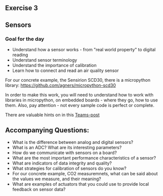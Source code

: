 ## Exercise 3
## Sensors

### Goal for the day

  * Understand how a sensor works - from "real world property" to digital reading
  * Understand sensor terminology
  * Understand the importance of calibration
  * Learn how to connect and read an air quality sensor

For our concrete example, the Sensirion SCD30, there is a micropython library:
https://github.com/agners/micropython-scd30

In order to make this work, you will need to understand how to work with libraries in micropython,
on embedded boards - where they go, how to use them.
Also, pay attention - not every sample code is perfect or complete.

There are valuable hints on in this [Teams-post](https://teams.microsoft.com/l/message/19:ebx-0qQEyExpjRK8hQpPJFXx72WsjsymOEbmUx8r3dY1@thread.tacv2/1644422368141?tenantId=bea229b6-7a08-4086-b44c-71f57f716bdb&groupId=5b99cef7-1831-4e1d-8a36-06654ffca320&parentMessageId=1644422368141&teamName=IoT2022&channelName=General&createdTime=1644422368141)

## Accompanying Questions:

- What is the difference between analog and digital sensors?
- What is an ADC? What are its interesting parameters?
- How do we communicate with sensors on a board?
- What are the most important performance characteristics of a sensor?
- What are indicators of data integrity and quality?
- What strategies for calibration of sensors do you know?
- For our concrete example, CO2 measuremnets, what can be said about the values we measure, and their meaning?
- What are examples of actuators that you could use to provide local feedback on sensor data?
